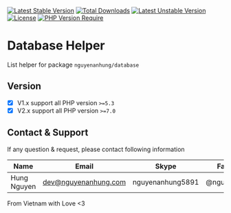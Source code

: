 [![Latest Stable Version](http://poser.pugx.org/nguyenanhung/database-helper/v)](https://packagist.org/packages/nguyenanhung/database-helper) [![Total Downloads](http://poser.pugx.org/nguyenanhung/database-helper/downloads)](https://packagist.org/packages/nguyenanhung/database-helper) [![Latest Unstable Version](http://poser.pugx.org/nguyenanhung/database-helper/v/unstable)](https://packagist.org/packages/nguyenanhung/database-helper) [![License](http://poser.pugx.org/nguyenanhung/database-helper/license)](https://packagist.org/packages/nguyenanhung/database-helper) [![PHP Version Require](http://poser.pugx.org/nguyenanhung/database-helper/require/php)](https://packagist.org/packages/nguyenanhung/database-helper)

# Database Helper

List helper for package `nguyenanhung/database`

## Version

- [x] V1.x support all PHP version `>=5.3`
- [x] V2.x support all PHP version `>=7.0`

## Contact & Support

If any question & request, please contact following information

| Name        | Email                | Skype            | Facebook      |
|-------------|----------------------|------------------|---------------|
| Hung Nguyen | dev@nguyenanhung.com | nguyenanhung5891 | @nguyenanhung |

From Vietnam with Love <3

